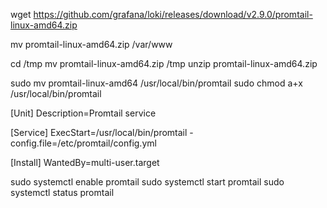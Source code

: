 wget https://github.com/grafana/loki/releases/download/v2.9.0/promtail-linux-amd64.zip

mv promtail-linux-amd64.zip /var/www

cd /tmp
mv promtail-linux-amd64.zip /tmp
unzip promtail-linux-amd64.zip

sudo mv promtail-linux-amd64 /usr/local/bin/promtail
sudo chmod a+x /usr/local/bin/promtail

[Unit]
Description=Promtail service

[Service]
ExecStart=/usr/local/bin/promtail -config.file=/etc/promtail/config.yml

[Install]
WantedBy=multi-user.target

sudo systemctl enable promtail
sudo systemctl start promtail
sudo systemctl status promtail
